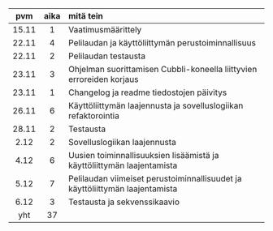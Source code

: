 | pvm | aika | mitä tein|
|:----:|:----:|:----|
| 15.11 | 1 | Vaatimusmäärittely |
| 22.11 | 4 | Pelilaudan ja käyttöliittymän perustoiminnallisuus |
| 22.11 | 2 | Pelilaudan testausta |
| 23.11 | 3 | Ohjelman suorittamisen Cubbli-koneella liittyvien erroreiden korjaus |
| 23.11 | 1 | Changelog ja readme tiedostojen päivitys |
| 26.11 | 6 | Käyttöliittymän laajennusta ja sovelluslogiikan refaktorointia |
| 28.11 | 2 | Testausta |
| 2.12 | 2 | Sovelluslogiikan laajennusta |
| 4.12 | 6 | Uusien toiminnallisuuksien lisäämistä ja käyttöliittymän laajentamista |
| 5.12 | 7 | Pelilaudan viimeiset perustoiminnallisuudet ja käyttöliittymän laajentamista |
| 6.12 | 3 | Testausta ja sekvenssikaavio |
| yht | 37 |  |
